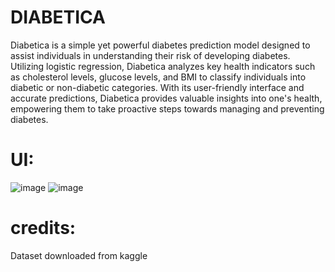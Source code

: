 # DIABETICA

Diabetica is a simple yet powerful diabetes prediction model designed to assist individuals in understanding their risk of developing diabetes. Utilizing logistic regression, Diabetica analyzes key health indicators such as cholesterol levels, glucose levels, and BMI to classify individuals into diabetic or non-diabetic categories. With its user-friendly interface and accurate predictions, Diabetica provides valuable insights into one's health, empowering them to take proactive steps towards managing and preventing diabetes.

# UI:

![image](https://github.com/arbasil05/Diabetica---Diabetes-Prediction-ML-model/assets/144218037/a6b60d03-dd19-4ad3-9593-eec66526b77b)
![image](https://github.com/arbasil05/Diabetica---Diabetes-Prediction-ML-model/assets/144218037/7e40640e-4af0-478c-bcbe-74e508e2c4bd)

# credits:
Dataset downloaded from kaggle


 
 
